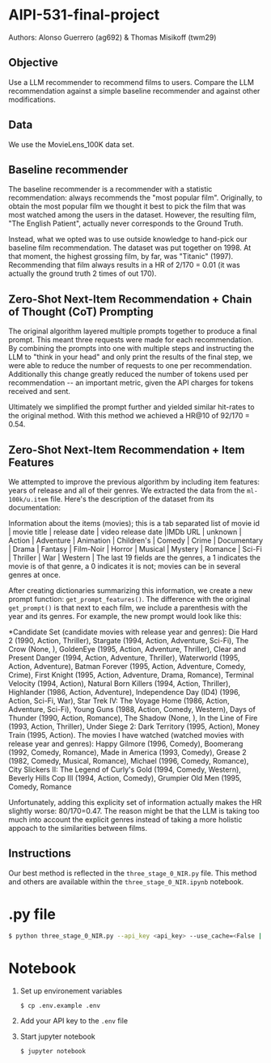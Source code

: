 # AIPI-531-final-project

Authors: Alonso Guerrero (ag692) & Thomas Misikoff (twm29) 

## Objective

Use a LLM recommender to recommend films to users. Compare the LLM recommendation against a simple baseline recommender and against other modifications.

## Data

We use the MovieLens_100K data set. 

## Baseline recommender

The baseline recommender is a recommender with a statistic recommendation: always recommends the "most popular film". Originally, to obtain the most popular film we thought it best to pick the film that was most watched among the users in the dataset. However, the resulting film, "The English Patient", actually never corresponds to the Ground Truth.

Instead, what we opted was to use outside knowledge to hand-pick our baseline film recommendation. The dataset was put together on 1998. At that moment, the highest grossing film, by far, was "Titanic" (1997). Recommending that film always results in a HR of 2/170 = 0.01 (it was actually the ground truth 2 times of out 170).

## Zero-Shot Next-Item Recommendation + Chain of Thought (CoT) Prompting

The original algorithm layered multiple prompts together to produce a final prompt. This meant three requests were made for each recommendation. By combining the prompts into one with multiple steps and instructing the LLM to "think in your head" and only print the results of the final step, we were able to reduce the number of requests to one per recommendation. Additionally this change greatly reduced the number of tokens used per recommendation -- an important metric, given the API charges for tokens received and sent. 

Ultimately we simplified the prompt further and yielded similar hit-rates to the original method. With this method we achieved a HR@10 of 92/170 = 0.54. 

## Zero-Shot Next-Item Recommendation + Item Features

We attempted to improve the previous algorithm by including item features: years of release and all of their genres. We extracted the data from the `ml-100k/u.item` file. Here's the description of the dataset from its documentation:

Information about the items (movies); this is a tab separated list of movie id | movie title | release date | video release date |IMDb URL | unknown | Action | Adventure | Animation | Children's | Comedy | Crime | Documentary | Drama | Fantasy | Film-Noir | Horror | Musical | Mystery | Romance | Sci-Fi | Thriller | War | Western | The last 19 fields are the genres, a 1 indicates the movie is of that genre, a 0 indicates it is not; movies can be in several genres at once.

After creating dictionaries summarizing this information, we create a new prompt function: `get_prompt_features()`. The difference with the original `get_prompt()` is that next to each film, we include a parenthesis with the year and its genres. For example, the new prompt would look like this:

*Candidate Set (candidate movies with release year and genres): Die Hard 2 (1990, Action, Thriller), Stargate (1994, Action, Adventure, Sci-Fi), The Crow (None, ), GoldenEye (1995, Action, Adventure, Thriller), Clear and Present Danger (1994, Action, Adventure, Thriller), Waterworld (1995, Action, Adventure), Batman Forever (1995, Action, Adventure, Comedy, Crime), First Knight (1995, Action, Adventure, Drama, Romance), Terminal Velocity (1994, Action), Natural Born Killers (1994, Action, Thriller), Highlander (1986, Action, Adventure), Independence Day (ID4) (1996, Action, Sci-Fi, War), Star Trek IV: The Voyage Home (1986, Action, Adventure, Sci-Fi), Young Guns (1988, Action, Comedy, Western), Days of Thunder (1990, Action, Romance), The Shadow (None, ), In the Line of Fire (1993, Action, Thriller), Under Siege 2: Dark Territory (1995, Action), Money Train (1995, Action).
The movies I have watched (watched movies with release year and genres): Happy Gilmore (1996, Comedy), Boomerang (1992, Comedy, Romance), Made in America (1993, Comedy), Grease 2 (1982, Comedy, Musical, Romance), Michael (1996, Comedy, Romance), City Slickers II: The Legend of Curly's Gold (1994, Comedy, Western), Beverly Hills Cop III (1994, Action, Comedy), Grumpier Old Men (1995, Comedy, Romance

Unfortunately, adding this explicity set of information actually makes the HR slightly worse: 80/170=0.47. The reason might be that the LLM is taking too much into account the explicit genres instead of taking a more holistic appoach to the similarities between films. 

## Instructions

Our best method is reflected in the `three_stage_0_NIR.py` file. This method and others are available within the `three_stage_0_NIR.ipynb` notebook.

# .py file

```bash
$ python three_stage_0_NIR.py --api_key <api_key> --use_cache=<False | True> --create_cache=<False | True> --verbose=<False | True>
```

# Notebook
1. Set up environement variables

    ```bash
    $ cp .env.example .env
    ```

2. Add your API key to the `.env` file

3. Start jupyter notebook

    ```bash
    $ jupyter notebook
    ```

